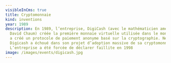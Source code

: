 ```yaml
---
visibleInCms: true
title: Cryptomonnaie
kind: inventions
year: 1989
description: En 1989, l’entreprise, DigiCash (avec le mathématicien américain
  David Chaum) créée la première monnaie virtuelle utilisée dans le monde. Elle
  a créé un protocole de paiement anonyme basé sur la cryptographie. Néanmoins
  Digicash a échoué dans son projet d’adoption massive de sa cryptomonnaie.
  L’entreprise a été forcée de déclarer faillite en 1998
image: /images/events/digicash.jpg
---
```

